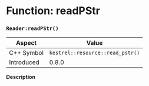 
# Function: readPStr
### `Reader:readPStr()`

| Aspect | Value |
| --- | --- |
| C++ Symbol | `kestrel::resource::read_pstr()` |
| Introduced | 0.8.0 |

**Description**


